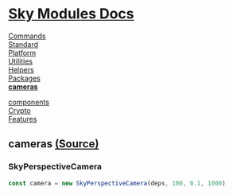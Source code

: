 <!--- This cameras was auto-generated using "npx sky readme" --> 

# [Sky Modules Docs](../README.md)

[Commands](..%2F%5Fcommands%2FREADME.md)   
[Standard](..%2Fstandard%2FREADME.md)   
[Platform](..%2Fplatform%2FREADME.md)   
[Utilities](..%2Futilities%2FREADME.md)   
[Helpers](..%2Fhelpers%2FREADME.md)   
[Packages](..%2Fpkgs%2FREADME.md)   
**[cameras](..%2Fcameras%2FREADME.md)**   
  
[components](..%2Fcomponents%2FREADME.md)   
[Crypto](..%2Fcrypto%2FREADME.md)   
[Features](..%2Ffeatures%2FREADME.md)   

## cameras [(Source)](..%2Fcameras%2F)

  
### SkyPerspectiveCamera

```ts
const camera = new SkyPerspectiveCamera(deps, 100, 0.1, 1000)

```